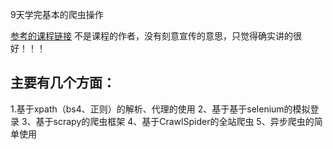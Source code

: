 9天学完基本的爬虫操作


[参考的课程链接](https://www.bilibili.com/video/BV1ha4y1H7sx/?spm_id_from=333.788.recommend_more_video.0&vd_source=b07d6290d08c55cc5a5bb219610a8b4b)
不是课程的作者，没有刻意宣传的意思，只觉得确实讲的很好！！！

## 主要有几个方面：
1.基于xpath（bs4、正则）的解析、代理的使用
2、基于基于selenium的模拟登录
3、基于scrapy的爬虫框架
4、基于CrawlSpider的全站爬虫
5、异步爬虫的简单使用
